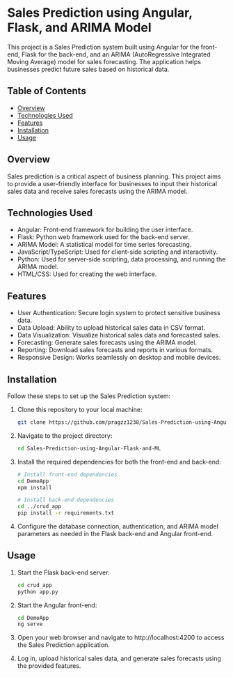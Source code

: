 # Sales Prediction using Angular, Flask, and ARIMA Model

This project is a Sales Prediction system built using Angular for the front-end, Flask for the back-end, and an ARIMA (AutoRegressive Integrated Moving Average) model for sales forecasting. The application helps businesses predict future sales based on historical data.

## Table of Contents

- [Overview](#overview)
- [Technologies Used](#technologies-used)
- [Features](#features)
- [Installation](#installation)
- [Usage](#usage)

## Overview

Sales prediction is a critical aspect of business planning. This project aims to provide a user-friendly interface for businesses to input their historical sales data and receive sales forecasts using the ARIMA model.

## Technologies Used

- Angular: Front-end framework for building the user interface.
- Flask: Python web framework used for the back-end server.
- ARIMA Model: A statistical model for time series forecasting.
- JavaScript/TypeScript: Used for client-side scripting and interactivity.
- Python: Used for server-side scripting, data processing, and running the ARIMA model.
- HTML/CSS: Used for creating the web interface.

## Features

- User Authentication: Secure login system to protect sensitive business data.
- Data Upload: Ability to upload historical sales data in CSV format.
- Data Visualization: Visualize historical sales data and forecasted sales.
- Forecasting: Generate sales forecasts using the ARIMA model.
- Reporting: Download sales forecasts and reports in various formats.
- Responsive Design: Works seamlessly on desktop and mobile devices.

## Installation

Follow these steps to set up the Sales Prediction system:

1. Clone this repository to your local machine:

   ```bash
   git clone https://github.com/pragzz1238/Sales-Prediction-using-Angular-Flask-and-ML.git
   ```

2. Navigate to the project directory:

     ```bash
     cd Sales-Prediction-using-Angular-Flask-and-ML
     ```

3. Install the required dependencies for both the front-end and back-end:

     ```bash
     # Install front-end dependencies
     cd DemoApp
     npm install
     
     # Install back-end dependencies
     cd ../crud_app
     pip install -r requirements.txt
     ```

4. Configure the database connection, authentication, and ARIMA model parameters as needed in the Flask back-end and Angular front-end.

## Usage

1. Start the Flask back-end server:

     ```bash
     cd crud_app
     python app.py
     ```

2. Start the Angular front-end:

     ```bash
     cd DemoApp
     ng serve
     ```

3. Open your web browser and navigate to http://localhost:4200 to access the Sales Prediction application.

4. Log in, upload historical sales data, and generate sales forecasts using the provided features.
